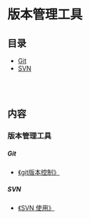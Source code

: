 # 版本管理工具

## 目录
* [Git](https://github.com/0voice/develop_skill_tree/blob/main/README.md#Git)
* [SVN](https://github.com/0voice/develop_skill_tree/blob/main/README.md#SVN)

<br />
<br />

## 内容

### 版本管理工具

##### Git

* [《git版本控制》](https://blog.csdn.net/weixin_39723352/article/details/81606082)

##### SVN

* [《SVN 使用》](https://www.jianshu.com/p/fc8443a9aafe)

